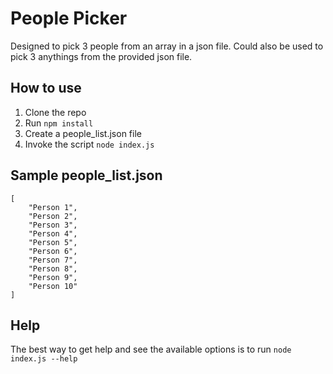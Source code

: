 # People Picker

Designed to pick 3 people from an array in a json file. Could also be used to pick 3 anythings from the provided json file.

## How to use
1. Clone the repo
2. Run `npm install`
3. Create a people_list.json file
4. Invoke the script `node index.js`


## Sample people_list.json

````
[
    "Person 1",
    "Person 2",
    "Person 3",
    "Person 4",
    "Person 5",
    "Person 6",
    "Person 7",
    "Person 8",
    "Person 9",
    "Person 10"
]
````

## Help
The best way to get help and see the available options is to run `node index.js --help`
